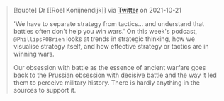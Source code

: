
> [!quote] Dr [[Roel Konijnendijk]] via [Twitter](https://twitter.com/Roelkonijn/status/1447500930614714369) on 2021-10-21
> 
> 'We have to separate strategy from tactics... and understand that battles often don't help you win wars.' On this week's podcast, `@PhillipsPOBrien` looks at trends in strategic thinking, how we visualise strategy itself, and how effective strategy or tactics are in winning wars.
> 
> Our obsession with battle as the essence of ancient warfare goes back to the Prussian obsession with decisive battle and the way it led them to perceive military history. There is hardly anything in the sources to support it.
